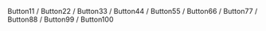 Button11
/
Button22
/
Button33
/
Button44
/
Button55
/
Button66
/
Button77
/
Button88
/
Button99
/
Button100